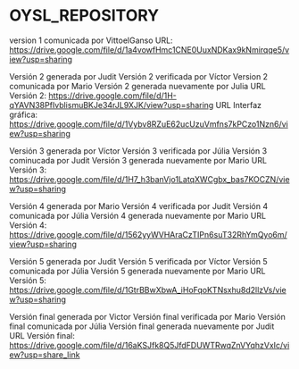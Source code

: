 ﻿# OYSL_REPOSITORY
version 1 comunicada por VittoelGanso 
URL: https://drive.google.com/file/d/1a4vowfHmc1CNE0UuxNDKax9kNmirqqe5/view?usp=sharing

Versión 2 generada por Judit 
Versión 2 verificada por Víctor
Version 2 comunicada por Mario
Versión 2 generada nuevamente por Julia
URL Versión 2: https://drive.google.com/file/d/1H-qYAVN38PfIvblismuBKJe34rJL9XJK/view?usp=sharing
URL Interfaz gráfica: https://drive.google.com/file/d/1Vybv8RZuE62ucUzuVmfns7kPCzo1Nzn6/view?usp=sharing

Versión 3 generada por Víctor
Versión 3 verificada por Júlia
Versión 3 cominucada por Judit
Versión 3 generada nuevamente por Mario
URL Versión 3: https://drive.google.com/file/d/1H7_h3banVjo1LatqXWCgbx_bas7KOCZN/view?usp=sharing

Versión 4 generada por Mario
Versión 4 verificada por Judit
Versión 4 comunicada por Júlia
Versión 4 generada nuevamente por Mario
URL Versión 4: https://drive.google.com/file/d/1562yyWVHAraCzTIPn6suT32RhYmQyo6m/view?usp=sharing

Versión 5 generada por Judit
Versión 5 verificada por Víctor
Versión 5 comunicada por Júlia
Versión 5 generada nuevamente por Mario
URL Versión 5: https://drive.google.com/file/d/1GtrBBwXbwA_iHoFqoKTNsxhu8d2llzVs/view?usp=sharing

Versión final generada por Victor
Versión final verificada por Mario
Versión final comunicada por Júlia
Versión final generada nuevamente por Judit
URL Versión final: https://drive.google.com/file/d/16aKSJfk8Q5JfdFDUWTRwqZnVYqhzVxIc/view?usp=share_link
